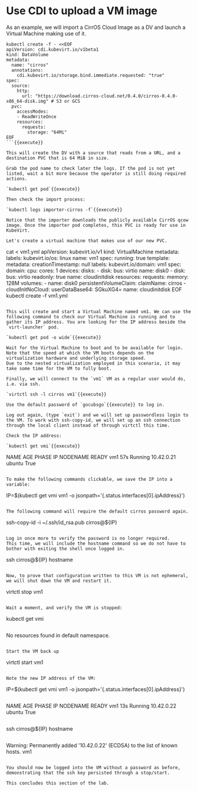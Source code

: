 # Use CDI to upload a VM image

As an example, we will import a CirrOS Cloud Image as a DV and launch a Virtual Machine making use of it.

```
kubectl create -f - <<EOF
apiVersion: cdi.kubevirt.io/v1beta1
kind: DataVolume
metadata:
  name: "cirros"
  annotations:
    cdi.kubevirt.io/storage.bind.immediate.requested: "true"
spec:
  source:
    http:
      url: "https://download.cirros-cloud.net/0.4.0/cirros-0.4.0-x86_64-disk.img" # S3 or GCS
  pvc:
    accessModes:
    - ReadWriteOnce
    resources:
      requests:
        storage: "64Mi"
EOF
```{{execute}}

This will create the DV with a source that reads from a URL, and a destination PVC that is 64 MiB in size.

Grab the pod name to check later the logs. If the pod is not yet listed, wait a bit more because the operator is still doing required actions.

`kubectl get pod`{{execute}}

Then check the import process:

`kubectl logs importer-cirros -f`{{execute}}

Notice that the importer downloads the publicly available CirrOS qcow image. Once the importer pod completes, this PVC is ready for use in KubeVirt.

Let's create a virtual machine that makes use of our new PVC.

```
cat <<EOF > vm1.yml
apiVersion: kubevirt.io/v1
kind: VirtualMachine
metadata:
  labels:
    kubevirt.io/os: linux
  name: vm1
spec:
  running: true
  template:
    metadata:
      creationTimestamp: null
      labels:
        kubevirt.io/domain: vm1
    spec:
      domain:
        cpu:
          cores: 1
        devices:
          disks:
          - disk:
              bus: virtio
            name: disk0
          - disk:
              bus: virtio
              readonly: true
            name: cloudinitdisk
        resources:
          requests:
            memory: 128M
      volumes:
      - name: disk0
        persistentVolumeClaim:
          claimName: cirros
      - cloudInitNoCloud:
          userDataBase64: SGkuXG4=
        name: cloudinitdisk
EOF
kubectl create -f vm1.yml
```{{execute}}

This will create and start a Virtual Machine named vm1. We can use the following command to check our Virtual Machine is running and to gather its IP address. You are looking for the IP address beside the `virt-launcher` pod.

`kubectl get pod -o wide`{{execute}}

Wait for the Virtual Machine to boot and to be available for login.
Note that the speed at which the VM boots depends on the virtualization hardware and underlying storage speed.
Due to the nested virtualization employed in this scenario, it may take some time for the VM to fully boot.

Finally, we will connect to the `vm1` VM as a regular user would do, i.e. via ssh.

`virtctl ssh -l cirros vm1`{{execute}}

Use the default password of `gocubsgo`{{execute}} to log in.

Log out again, (type `exit`) and we will set up passwordless login to the VM. To work with ssh-copy-id, we will set up an ssh connection through the local client instead of through virtctl this time.

Check the IP address:

`kubectl get vmi`{{execute}}

```
NAME   AGE   PHASE     IP           NODENAME   READY
vm1    57s   Running   10.42.0.21   ubuntu     True
```

To make the following commands clickable, we save the IP into a variable:

```
IP=$(kubectl get vmi vm1 -o jsonpath='{.status.interfaces[0].ipAddress}')
```{{execute}}

The following command will require the default cirros password again.

```
ssh-copy-id -i ~/.ssh/id_rsa.pub cirros@${IP}
```{{execute}}

Log in once more to verify the password is no longer required.
This time, we will include the hostname command so we do not have to bother with exiting the shell once logged in.

```
ssh cirros@${IP} hostname
```{{execute}}

Now, to prove that configuration written to this VM is not ephemeral, we will shut down the VM and restart it.

```
virtctl stop vm1
```{{execute}}

Wait a moment, and verify the VM is stopped:

```
kubectl get vmi
```{{execute}}

```
No resources found in default namespace.
```

Start the VM back up

```
virtctl start vm1
```{{execute}}

Note the new IP address of the VM:

```
IP=$(kubectl get vmi vm1 -o jsonpath='{.status.interfaces[0].ipAddress}')
```{{execute}}

```
NAME   AGE   PHASE     IP           NODENAME   READY
vm1    13s   Running   10.42.0.22   ubuntu     True
```

```
ssh cirros@${IP} hostname
```{{execute}}

```
Warning: Permanently added '10.42.0.22' (ECDSA) to the list of known hosts.
vm1
```

You should now be logged into the VM without a password as before, demonstrating that the ssh key persisted through a stop/start.

This concludes this section of the lab.
